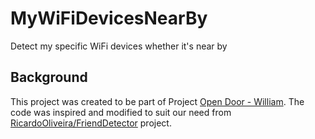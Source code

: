 # MyWiFiDevicesNearBy
Detect my specific WiFi devices whether it's near by

## Background
This project was created to be part of Project [Open Door - William](https://tomglobal.org/project?id=5cc12ed516c65e5584cfe1c6).
The code was inspired and modified to suit our need from [RicardoOliveira/FriendDetector](https://github.com/RicardoOliveira/FriendDetector) project.

